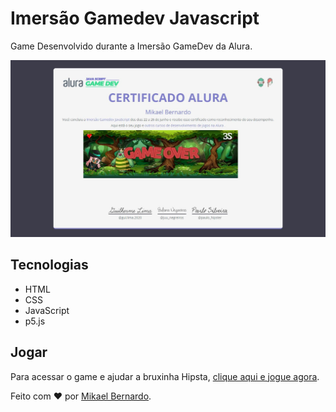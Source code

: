 # Imersão Gamedev Javascript

Game Desenvolvido durante a Imersão GameDev da Alura. 

![Certificado](https://github.com/Mikabers/imersaoGameDev/blob/master/imagens/certificado.JPG)  

## Tecnologias

* HTML
* CSS
* JavaScript
* p5.js

## Jogar

Para acessar o game e ajudar a bruxinha Hipsta, [clique aqui e jogue agora](https://mikabers.github.io/imersaoGameDev/).

Feito com ♥ por [Mikael Bernardo](https://www.linkedin.com/in/mikael-bernardo/).
